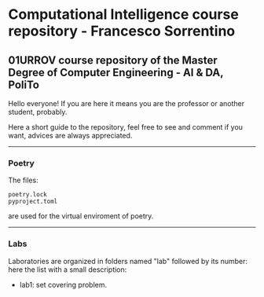 # Computational Intelligence course repository - Francesco Sorrentino
## 01URROV course repository of the Master Degree of Computer Engineering - AI & DA, PoliTo
Hello everyone! If you are here it means you are the professor or another student, probably.

Here a short guide to the repository, feel free to see and comment if you want, advices are always appreciated. 
-- -- 

### **Poetry**
The files:
```
poetry.lock
pyproject.toml
```
are used for the virtual enviroment of poetry.
-- --
### **Labs**
Laboratories are organized in folders named "lab" followed by its number: here the list with a small description:
- lab1: set covering problem.

